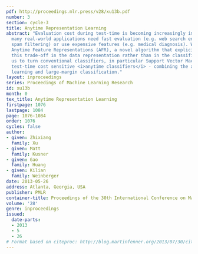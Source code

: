 ```yaml
---
pdf: http://proceedings.mlr.press/v28/xu13b.pdf
number: 3
section: cycle-3
title: Anytime Representation Learning
abstract: "Evaluation cost during test-time is becoming increasingly important as
  many real-world applications need fast evaluation (e.g. web search engines, email
  spam filtering) or use expensive features (e.g. medical diagnosis). We introduce
  Anytime Feature Representations (AFR), a novel algorithm that explicitly addresses
  this trade-off in the data representation rather than in the classifier. This enables
  us to turn conventional classifiers, in particular Support Vector Machines, into
  test-time cost sensitive <i>anytime classifiers</i> - combining the advantages of anytime
  learning and large-margin classification."
layout: inproceedings
series: Proceedings of Machine Learning Research
id: xu13b
month: 0
tex_title: Anytime Representation Learning
firstpage: 1076
lastpage: 1084
page: 1076-1084
order: 1076
cycles: false
author:
- given: Zhixiang
  family: Xu
- given: Matt
  family: Kusner
- given: Gao
  family: Huang
- given: Kilian
  family: Weinberger
date: 2013-05-26
address: Atlanta, Georgia, USA
publisher: PMLR
container-title: Proceedings of the 30th International Conference on Machine Learning
volume: '28'
genre: inproceedings
issued:
  date-parts:
  - 2013
  - 5
  - 26
# Format based on citeproc: http://blog.martinfenner.org/2013/07/30/citeproc-yaml-for-bibliographies/
---
```

